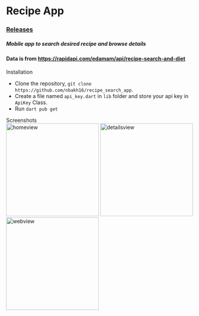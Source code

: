 # Recipe App

### [Releases](https://github.com/nbakh16/recipe_search_app/releases/tag/v0.1-alpha)

##### Mobile app to search desired recipe and browse details

#### Data is from https://rapidapi.com/edamam/api/recipe-search-and-diet


<summary>Installation</summary>

- Clone the repository, ```git clone https://github.com/nbakh16/recipe_search_app```.
- Create a file named ```api_key.dart``` in ```lib``` folder and store your api key in ```ApiKey``` Class.
- Run ```dart pub get```


<summary>Screenshots</summary>

<img src="https://github.com/nbakh16/recipe_search_app/assets/38786346/56b7016b-3b81-4366-8f24-0038a0b5d4d9" alt="homeview" width="250">
<img src="https://github.com/nbakh16/recipe_search_app/assets/38786346/c7f4d9b3-68e4-4d63-ac4f-a6b62f74fbb0" alt="detailsview" width="250">
<img src="https://github.com/nbakh16/recipe_search_app/assets/38786346/c7697722-3353-4c92-906c-f9600832fda6" alt="webview" width="250">

